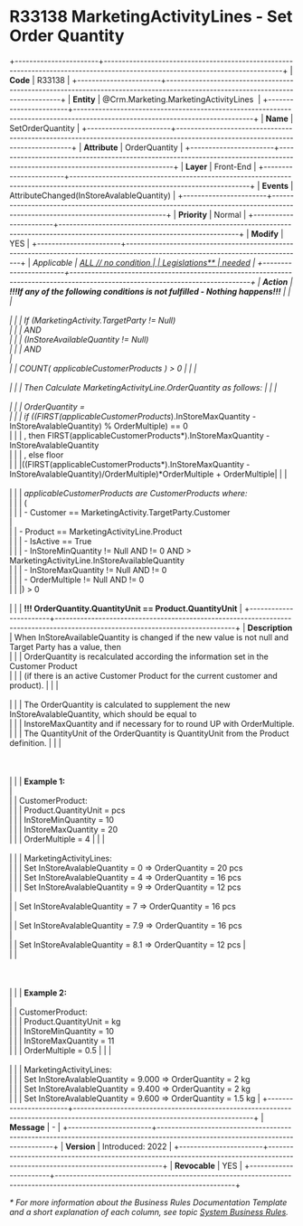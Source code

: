 ﻿---
erp.type: front-end-business-rule
erp.entity: Crm.Marketing.MarketingActivityLines
---

# R33138 MarketingActivityLines - Set Order Quantity
+-----------------------+-------------------------------------------------------------------------------------------------------------------------------+
| **Code**              | R33138                                                                                                                        |
+-----------------------+-------------------------------------------------------------------------------------------------------------------------------+
| **Entity**            | @Crm.Marketing.MarketingActivityLines                                                                                         |
+-----------------------+-------------------------------------------------------------------------------------------------------------------------------+
| **Name**              | SetOrderQuantity                                                                                                              |
+-----------------------+-------------------------------------------------------------------------------------------------------------------------------+
| **Attribute**         | OrderQuantity                                                                                                                 |
+-----------------------+-------------------------------------------------------------------------------------------------------------------------------+
| **Layer**             | Front-End                                                                                                                     |
+-----------------------+-------------------------------------------------------------------------------------------------------------------------------+
| **Events**            | AttributeChanged(InStoreAvalableQuantity)                                                                                     |
+-----------------------+-------------------------------------------------------------------------------------------------------------------------------+
| **Priority**          | Normal                                                                                                                        |
+-----------------------+-------------------------------------------------------------------------------------------------------------------------------+
| **Modify**            | YES                                                                                                                           |
+-----------------------+-------------------------------------------------------------------------------------------------------------------------------+
| **Applicable          | [ALL // no condition                                                                                                          |
| Legislations**        | needed](xref:applicable-legislations)                                                                                         |
+-----------------------+-------------------------------------------------------------------------------------------------------------------------------+
| **Action**            | **!!!If any of the following conditions is not fulfilled - Nothing happens!!!**                                               |
|                       | <br><br>                                                                                                                      |
|                       | If (MarketingActivity.TargetParty != Null) <br>                                                                               |
|                       | AND  <br>                                                                                                                     |
|                       | (InStoreAvailableQuantity != Null)<br>                                                                                        |
|                       | AND               <br>                                                                                                        |             
|                       | COUNT( applicableCustomerProducts* ) > 0                                                                                      |
|                       | <br><br>                                                                                                                      |
|                       | Then Calculate MarketingActivityLine.OrderQuantity as follows:                                                                |
|                       | <br><br>                                                                                                                      |
|                       | OrderQuantity = <br>                                                                                                          |
|                       | if ((FIRST(applicableCustomerProducts*).InStoreMaxQuantity - InStoreAvalableQuantity) % OrderMultiple) == 0 <br>              |
|                       | , then FIRST(applicableCustomerProducts*).InStoreMaxQuantity - InStoreAvalableQuantity <br>                                   |
|                       | , else floor  <br>                                                                                                            |
|                       |((FIRST(applicableCustomerProducts*).InStoreMaxQuantity - InStoreAvalableQuantity)/OrderMultiple)*OrderMultiple + OrderMultiple|
|                       | <br><br>                                                                                                                      |
|                       | *applicableCustomerProducts are CustomerProducts where:<br>*                                                                  |
|                       | (<br>                                                                                                                         |
|                       | - Customer == MarketingActivity.TargetParty.Customer    <br>                                                                  |               
|                       | - Product ==  MarketingActivityLine.Product         <br>                                                                      |
|                       | - IsActive == True    <br>                                                                                                    |
|                       | - InStoreMinQuantity != Null AND != 0 AND > MarketingActivityLine.InStoreAvailableQuantity  <br>                              |
|                       | - InStoreMaxQuantity != Null AND != 0              <br>                                                                       |
|                       | - OrderMultiple != Null AND != 0 <br>                                                                                         |
|                       |) > 0        <br> <br>                                                                                                         |
|                       | **!!! OrderQuantity.QuantityUnit == Product.QuantityUnit**                                                                    |
+-----------------------+-------------------------------------------------------------------------------------------------------------------------------+
| **Description**       | When InStoreAvailableQuantity is changed if the new value is not null and Target Party has a value, then <br>                 |
|                       | OrderQuantity is recalculated according the information set in the Customer Product <br>                                      |
|                       | (if there is an active Customer Product for the current customer and product).                                                |
|                       | <br><br>                                                                                                                      |
|                       | The OrderQuantity is calculated to supplement the new InStoreAvalableQuantity, which should be equal to <br>                  |
|                       | InstoreMaxQuantity and if necessary for to round UP with OrderMultiple.             <br>                                      |
|                       | The QuantityUnit of the OrderQuantity is QuantityUnit from the Product definition.                                            |
|                       | <br><br><br><br>                                                                                                              |
|                       | **Example 1:**     <br>                                                                                                       |  
|                       | CustomerProduct:   <br>                                                                                                       |
|                       | Product.QuantityUnit = pcs    <br>                                                                                            |
|                       | InStoreMinQuantity = 10 <br>                                                                                                  | 
|                       | InStoreMaxQuantity = 20     <br>                                                                                              |
|                       | OrderMultiple = 4                                                                                                             |
|                       | <br><br>                                                                                                                      |
|                       | MarketingActivityLines:<br>                                                                                                   |
|                       | Set InStoreAvalableQuantity = 0  =>  OrderQuantity = 20 pcs <br>                                                              |
|                       | Set InStoreAvalableQuantity = 4  =>  OrderQuantity = 16 pcs  <br>                                                             |
|                       | Set InStoreAvalableQuantity = 9  =>  OrderQuantity = 12 pcs      <br>                                                         |    
|                       | Set InStoreAvalableQuantity = 7  =>  OrderQuantity = 16 pcs         <br>                                                      |   
|                       | Set InStoreAvalableQuantity = 7.9  =>  OrderQuantity = 16 pcs             <br>                                                |   
|                       | Set InStoreAvalableQuantity = 8.1  =>  OrderQuantity = 12 pcs                                                                 |     
|                       | <br><br><br><br>                                                                                                              |
|                       | **Example 2:**                                                            <br>                                                |    
|                       | CustomerProduct:                                                              <br>                                            |
|                       | Product.QuantityUnit = kg                      <br>                                                                           |
|                       | InStoreMinQuantity = 10                                                          <br>                                         |
|                       | InStoreMaxQuantity = 11                                                               <br>                                    |
|                       | OrderMultiple = 0.5                                                                                                           |
|                       | <br><br>                                                                                                                      |
|                       | MarketingActivityLines:   <br>                                                                                                |
|                       | Set InStoreAvalableQuantity = 9.000  =>  OrderQuantity = 2 kg   <br>                                                          |
|                       | Set InStoreAvalableQuantity = 9.400  =>  OrderQuantity = 2 kg            <br>                                                 | 
|                       | Set InStoreAvalableQuantity = 9.600  =>  OrderQuantity = 1.5 kg                                                               |
+-----------------------+-------------------------------------------------------------------------------------------------------------------------------+
| **Message**           | \-                                                                                                                            |
+-----------------------+-------------------------------------------------------------------------------------------------------------------------------+
| **Version**           | Introduced: 2022                                                                                                              |
+-----------------------+-------------------------------------------------------------------------------------------------------------------------------+
| **Revocable**         | YES                                                                                                                           |
+-----------------------+-------------------------------------------------------------------------------------------------------------------------------+

*\* For more information about the Business Rules Documentation Template and a short explanation of each column, see
topic [System Business Rules](../templates/template-description-system-business-rules.md).*
